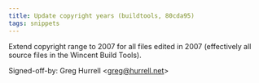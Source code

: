 ```yaml
---
title: Update copyright years (buildtools, 80cda95)
tags: snippets
---
```


Extend copyright range to 2007 for all files edited in 2007 (effectively all source files in the Wincent Build Tools).

Signed-off-by: Greg Hurrell &lt;greg@hurrell.net&gt;
